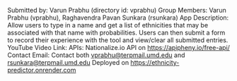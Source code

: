 Submitted by: Varun Prabhu (directory id: vprabhu)
Group Members: Varun Prabhu (vprabhu), Raghavendra Pavan Sunkara (rsunkara)
App Description: Allow users to type in a name and get a list of ethnicities that may be associated with that name with probabilities. Users can then submit a form to record their experience with the tool and view/clear all submitted entries.
YouTube Video Link: 
APIs: Nationalize.io API on https://apipheny.io/free-api/ 
Contact Email: Contact both vprabhu@terpmail.umd.edu and rsunkara@terpmail.umd.edu
Deployed on https://ethnicity-predictor.onrender.com
